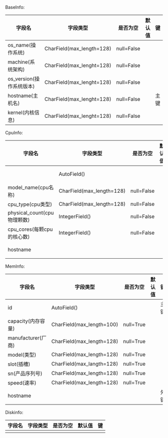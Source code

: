 BaseInfo:

| 字段名                   | 字段类型                  | 是否为空   | 默认值 | 键   |
| ------------------------ | ------------------------- | ---------- | ------ | ---- |
| os_name(操作系统)        | CharField(max_length=128) | null=False |        |      |
| machine(系统架构)        | CharField(max_lenght=128) | null=False |        |      |
| os_version(操作系统版本) | CharField(max_lenght=128) | null=False |        |      |
| hostname(主机名)         | CharField(max_lenght=128) | null=False |        | 主键 |
| kernel(内核信息)         | CharField(max_lenght=128) | null=False |        |      |

CpuInfo:

| 字段名                      | 字段类型                  | 是否为空   | 默认值 | 键   |
| --------------------------- | ------------------------- | ---------- | ------ | ---- |
|                             | AutoField()               |            |        | 主键 |
| model_name(cpu名称)         | CharField(max_length=128) | null=False |        |      |
| cpu_type(cpu类型)           | CharField(max_length=128) | null=False |        |      |
| physical_count(cpu物理颗数) | IntegerField()            | null=False |        |      |
| cpu_cores(每颗cpu的核心数)  | IntegerField()            | null=False |        |      |
| hostname                    |                           |            |        | 外键 |

MemInfo:

| 字段名             | 字段类型                  | 是否为空  | 默认值 | 键   |
| ------------------ | ------------------------- | --------- | ------ | ---- |
| id                 | AutoField()               |           |        | 主键 |
| capacity(内存容量) | CharField(max_length=100) | null=True |        |      |
| manufacturer(厂商) | CharField(max_length=128) | null=True |        |      |
| model(类型)        | CharField(max_length=128) | null=True |        |      |
| slot(插槽)         | CharField(max_langth=128) | null=True |        |      |
| sn(产品序列号)     | CharField(max_length=128) | null=True |        |      |
| speed(速率)        | CharField(max_length=128) | null=True |        |      |
| hostname           |                           |           |        | 外键 |

Diskinfo:

| 字段名 | 字段类型 | 是否为空 | 默认值 | 键   |
| ------ | -------- | -------- | ------ | ---- |
|        |          |          |        |      |

